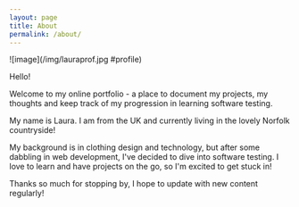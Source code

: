 ```yaml
---
layout: page
title: About
permalink: /about/
---
```

![image](/img/lauraprof.jpg #profile)

Hello!

Welcome to my online portfolio - a place to document my projects, my thoughts and keep track of my progression in learning software testing.

My name is Laura. I am from the UK and currently living in the lovely Norfolk countryside!

My background is in clothing design and technology, but after some dabbling in web development, I've decided to dive into software testing. I love to learn and have projects on the go, so I'm excited to get stuck in!

Thanks so much for stopping by, I hope to update with new content regularly!



[jekyll-organization]: https://github.com/jekyll
